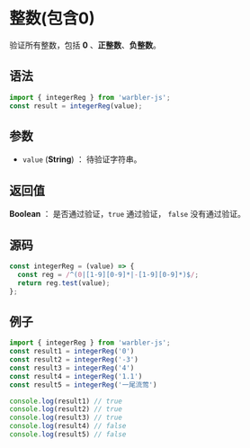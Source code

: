 <!--
 * @Author: 一尾流莺
 * @Description:整数(包含0)
 * @Date: 2021-09-13 18:18:23
 * @LastEditTime: 2021-10-13 18:45:44
 * @FilePath: \warblerjs-guide\docs\guide\reg\integerReg.md
-->

# 整数(包含0)

验证所有整数，包括 **0** 、**正整数**、**负整数**。

## 语法

```js
import { integerReg } from 'warbler-js';
const result = integerReg(value);
```

## 参数

- `value` (**String**) ： 待验证字符串。

## 返回值

**Boolean** ： 是否通过验证，`true` 通过验证， `false` 没有通过验证。

## 源码

```js
const integerReg = (value) => {
  const reg = /^(0|[1-9][0-9]*|-[1-9][0-9]*)$/;
  return reg.test(value);
};
```

## 例子

```js
import { integerReg } from 'warbler-js';
const result1 = integerReg('0')
const result2 = integerReg('-3')
const result3 = integerReg('4')
const result4 = integerReg('1.1')
const result5 = integerReg('一尾流莺')

console.log(result1) // true
console.log(result2) // true
console.log(result3) // true
console.log(result4) // false
console.log(result5) // false
```
